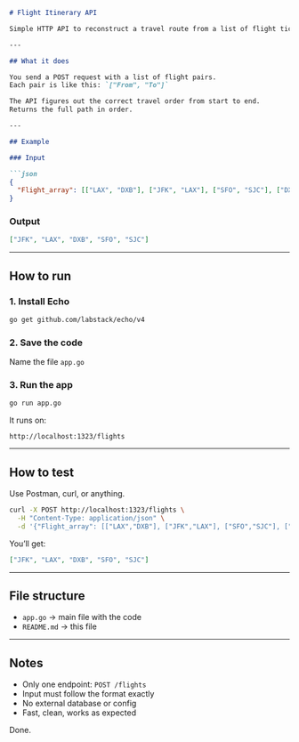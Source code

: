 ````markdown
# Flight Itinerary API

Simple HTTP API to reconstruct a travel route from a list of flight tickets.

---

## What it does

You send a POST request with a list of flight pairs.  
Each pair is like this: `["From", "To"]`

The API figures out the correct travel order from start to end.  
Returns the full path in order.

---

## Example

### Input

```json
{
  "Flight_array": [["LAX", "DXB"], ["JFK", "LAX"], ["SFO", "SJC"], ["DXB", "SFO"]]
}
````

### Output

```json
["JFK", "LAX", "DXB", "SFO", "SJC"]
```

---

## How to run

### 1. Install Echo

```bash
go get github.com/labstack/echo/v4
```

### 2. Save the code

Name the file `app.go`

### 3. Run the app

```bash
go run app.go
```

It runs on:

```
http://localhost:1323/flights
```

---

## How to test

Use Postman, curl, or anything.

```bash
curl -X POST http://localhost:1323/flights \
  -H "Content-Type: application/json" \
  -d '{"Flight_array": [["LAX","DXB"], ["JFK","LAX"], ["SFO","SJC"], ["DXB","SFO"]]}'
```

You’ll get:

```json
["JFK", "LAX", "DXB", "SFO", "SJC"]
```

---

## File structure

* `app.go` → main file with the code
* `README.md` → this file

---

## Notes

* Only one endpoint: `POST /flights`
* Input must follow the format exactly
* No external database or config
* Fast, clean, works as expected

Done.
